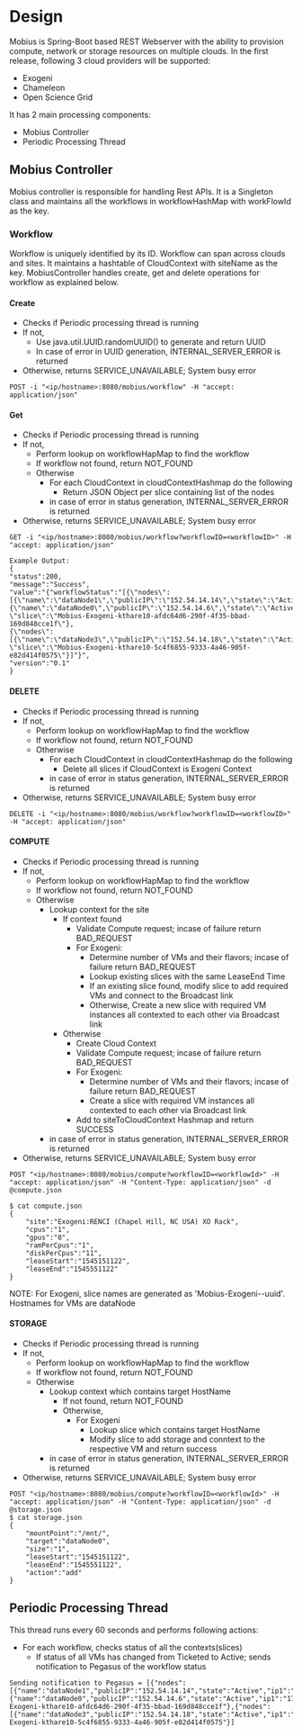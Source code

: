 # Design

Mobius is Spring-Boot based REST Webserver with the ability to provision compute, network or storage resources on multiple clouds. In the first release, following 3 cloud providers will be supported:
- Exogeni
- Chameleon
- Open Science Grid

It has 2 main processing components:
- Mobius Controller
- Periodic Processing Thread

## Mobius Controller
Mobius controller is responsible for handling Rest APIs. It is a Singleton class and maintains all the workflows in workflowHashMap with workFlowId as the key.
### Workflow
Workflow is uniquely identified by its ID. Workflow can span across clouds and sites. It maintains a hashtable of CloudContext with siteName as the key. MobiusController handles create, get and delete operations for workflow as explained below. 
#### Create
- Checks if Periodic processing thread is running
- If not, 
  - Use java.util.UUID.randomUUID() to generate and return UUID
  - In case of error in UUID generation, INTERNAL_SERVER_ERROR is returned
- Otherwise, returns SERVICE_UNAVAILABLE; System busy error
```
POST -i "<ip/hostname>:8080/mobius/workflow" -H "accept: application/json"
```
#### Get
- Checks if Periodic processing thread is running
- If not,
  - Perform lookup on workflowHapMap to find the workflow 
  - If workflow not found, return NOT_FOUND
  - Otherwise 
    - For each CloudContext in cloudContextHashmap do the following
      - Return JSON Object per slice containing list of the nodes
    - in case of error in status generation, INTERNAL_SERVER_ERROR is returned
- Otherwise, returns SERVICE_UNAVAILABLE; System busy error
```
GET -i "<ip/hostname>:8080/mobius/workflow?workflowID=<workflowID>" -H "accept: application/json"

Example Output:
{
"status":200,
"message":"Success",
"value":"{"workflowStatus":"[{\"nodes\":[{\"name\":\"dataNode1\",\"publicIP\":\"152.54.14.14\",\"state\":\"Active\",\"ip1\":\"172.16.0.2\"},
{\"name\":\"dataNode0\",\"publicIP\":\"152.54.14.6\",\"state\":\"Active\",\"ip1\":\"172.16.0.1\"}],
\"slice\":\"Mobius-Exogeni-kthare10-afdc64d6-290f-4f35-bbad-169d848cce1f\"},
{\"nodes\":[{\"name\":\"dataNode3\",\"publicIP\":\"152.54.14.18\",\"state\":\"Active\",\"ip1\":\"172.16.0.1\"}],
\"slice\":\"Mobius-Exogeni-kthare10-5c4f6855-9333-4a46-905f-e82d414f0575\"}]"}",
"version":"0.1"
}
```
#### DELETE
- Checks if Periodic processing thread is running
- If not, 
  - Perform lookup on workflowHapMap to find the workflow 
  - If workflow not found, return NOT_FOUND
  - Otherwise
    - For each CloudContext in cloudContextHashmap do the following
      - Delete all slices if CloudContext is Exogeni Context
    - in case of error in status generation, INTERNAL_SERVER_ERROR is returned
- Otherwise, returns SERVICE_UNAVAILABLE; System busy error
```
DELETE -i "<ip/hostname>:8080/mobius/workflow?workflowID=<workflowID>" -H "accept: application/json"
```
#### COMPUTE
- Checks if Periodic processing thread is running
- If not, 
  - Perform lookup on workflowHapMap to find the workflow 
  - If workflow not found, return NOT_FOUND
  - Otherwise
    - Lookup context for the site
      - If context found
        - Validate Compute request; incase of failure return BAD_REQUEST
        - For Exogeni:
          - Determine number of VMs and their flavors; incase of failure return BAD_REQUEST
          - Lookup existing slices with the same LeaseEnd Time
          - If an existing slice found, modify slice to add required VMs and connect to the Broadcast link
          - Otherwise, Create a new slice with required VM instances all contexted to each other via Broadcast link 
      - Otherwise
        - Create Cloud Context
        - Validate Compute request; incase of failure return BAD_REQUEST
        - For Exogeni:
          - Determine number of VMs and their flavors; incase of failure return BAD_REQUEST
          - Create a slice with required VM instances all contexted to each other via Broadcast link 
        - Add to siteToCloudContext Hashmap and return SUCCESS
    - in case of error in status generation, INTERNAL_SERVER_ERROR is returned
- Otherwise, returns SERVICE_UNAVAILABLE; System busy error
```
POST "<ip/hostname>:8080/mobius/compute?workflowID=<workflowId>" -H "accept: application/json" -H "Content-Type: application/json" -d @compute.json 

$ cat compute.json
{
    "site":"Exogeni:RENCI (Chapel Hill, NC USA) XO Rack",
    "cpus":"1",
    "gpus":"0",
    "ramPerCpus":"1",
    "diskPerCpus":"11",
    "leaseStart":"1545151122",
    "leaseEnd":"1545551122"
}
```
NOTE: For Exogeni, slice names are generated as 'Mobius-Exogeni-<user>-uuid'. Hostnames for VMs are dataNode<Number>
#### STORAGE
- Checks if Periodic processing thread is running
- If not, 
  - Perform lookup on workflowHapMap to find the workflow 
  - If workflow not found, return NOT_FOUND
  - Otherwise
    - Lookup context which contains target HostName
      - If not found, return NOT_FOUND
      - Otherwise, 
        - For Exogeni
          - Lookup slice which contains target HostName
          - Modify slice to add storage and conntext to the respective VM and return success
    - in case of error in status generation, INTERNAL_SERVER_ERROR is returned
- Otherwise, returns SERVICE_UNAVAILABLE; System busy error
```
POST "<ip/hostname>:8080/mobius/compute?workflowID=<workflowId>" -H "accept: application/json" -H "Content-Type: application/json" -d @storage.json 
$ cat storage.json
{
    "mountPoint":"/mnt/",
    "target":"dataNode0",
    "size":"1",
    "leaseStart":"1545151122",
    "leaseEnd":"1545551122",
    "action":"add"
}
```
## Periodic Processing Thread
This thread runs every 60 seconds and performs following actions:
  - For each workflow, checks status of all the contexts(slices)
    - If status of all VMs has changed from Ticketed to Active; sends notification to Pegasus of the workflow status
```
Sending notification to Pegasus = [{"nodes":[{"name":"dataNode1","publicIP":"152.54.14.14","state":"Active","ip1":"172.16.0.2"},{"name":"dataNode0","publicIP":"152.54.14.6","state":"Active","ip1":"172.16.0.1"}],"slice":"Mobius-Exogeni-kthare10-afdc64d6-290f-4f35-bbad-169d848cce1f"},{"nodes":[{"name":"dataNode3","publicIP":"152.54.14.18","state":"Active","ip1":"172.16.0.1"}],"slice":"Mobius-Exogeni-kthare10-5c4f6855-9333-4a46-905f-e82d414f0575"}]
```
